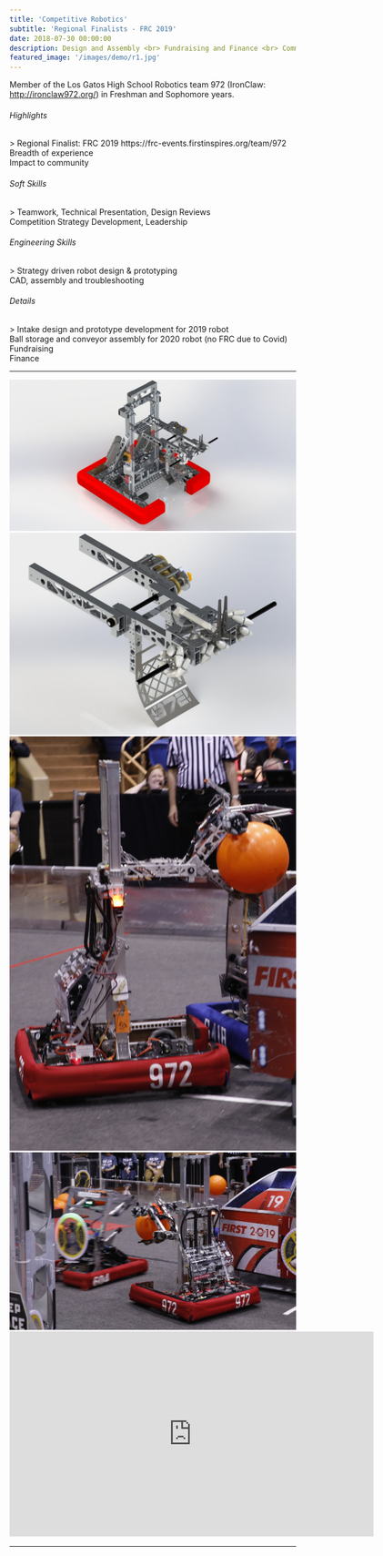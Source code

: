 ```yaml
---
title: 'Competitive Robotics'
subtitle: 'Regional Finalists - FRC 2019'
date: 2018-07-30 00:00:00
description: Design and Assembly <br> Fundraising and Finance <br> Community Outreach
featured_image: '/images/demo/r1.jpg'
---
```


Member of the Los Gatos High School Robotics team 972 (IronClaw: http://ironclaw972.org/) in Freshman and Sophomore years.  
  
<h6> Highlights </h6>
> Regional Finalist: FRC 2019 https://frc-events.firstinspires.org/team/972 <br> Breadth of experience <br> Impact to community

<h6> Soft Skills </h6>
> Teamwork, Technical Presentation, Design Reviews <br> Competition Strategy Development, Leadership

<h6> Engineering Skills </h6>
> Strategy driven robot design & prototyping <br> CAD, assembly and troubleshooting


<h6> Details </h6>
> Intake design and prototype development for 2019 robot <br> Ball storage and conveyor assembly for 2020 robot (no FRC due to Covid) <br> Fundraising <br> Finance

---


<div class="gallery" data-columns="3">
	<img src="/images/demo/r1.jpg">
	<img src="/images/demo/r2.jpg">
	<img src="/images/demo/r4.jpg">
	<img src="/images/demo/r3.jpg">
</div>


<iframe src="https://www.youtube.com/watch?v=fYgTTOVjDZs" width="640" height="360" frameborder="0" allowfullscreen></iframe>

---

